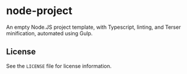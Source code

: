 # node-project

An empty Node.JS project template, with Typescript, linting, and Terser
minification, automated using Gulp.

## License

See the `LICENSE` file for license information.
